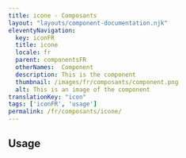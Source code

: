 ```yaml
---
title: icone - Composants
layout: "layouts/component-documentation.njk"
eleventyNavigation:
  key: iconFR
  title: icone
  locale: fr
  parent: componentsFR
  otherNames:  Component
  description: This is the component
  thumbnail: /images/fr/composants/component.png
  alt: This is an image of the component
translationKey: "icon"
tags: ['iconFR', 'usage']
permalink: /fr/composants/icone/
---
```


## Usage